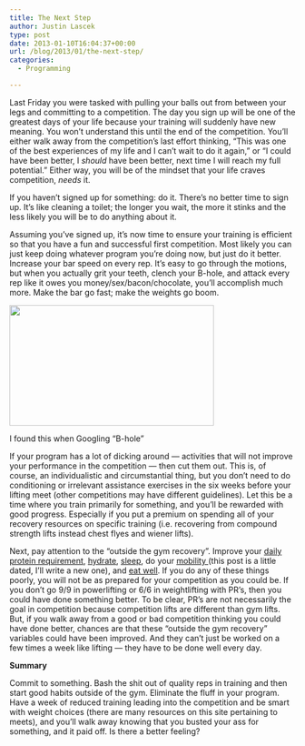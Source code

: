 ```yaml
---
title: The Next Step
author: Justin Lascek
type: post
date: 2013-01-10T16:04:37+00:00
url: /blog/2013/01/the-next-step/
categories:
  - Programming

---
```

Last Friday you were tasked with pulling your balls out from between your legs and committing to a competition. The day you sign up will be one of the greatest days of your life because your training will suddenly have new meaning. You won&#8217;t understand this until the end of the competition. You&#8217;ll either walk away from the competition&#8217;s last effort thinking, &#8220;This was one of the best experiences of my life and I can&#8217;t wait to do it again,&#8221; or &#8220;I could have been better, I _should_ have been better, next time I will reach my full potential.&#8221; Either way, you will be of the mindset that your life craves competition, _needs_ it.

If you haven&#8217;t signed up for something: do it. There&#8217;s no better time to sign up. It&#8217;s like cleaning a toilet; the longer you wait, the more it stinks and the less likely you will be to do anything about it.

Assuming you&#8217;ve signed up, it&#8217;s now time to ensure your training is efficient so that you have a fun and successful first competition. Most likely you can just keep doing whatever program you&#8217;re doing now, but just do it better. Increase your bar speed on every rep. It&#8217;s easy to go through the motions, but when you actually grit your teeth, clench your B-hole, and attack every rep like it owes you money/sex/bacon/chocolate, you&#8217;ll accomplish much more. Make the bar go fast; make the weights go boom.

<div id="attachment_8274" style="width: 370px" class="wp-caption aligncenter">
  <a href="/2013/01/one-does-not-simply-enter-my-b-hole.jpg"><img aria-describedby="caption-attachment-8274" data-attachment-id="8274" data-permalink="/blog/2013/01/the-next-step/one-does-not-simply-enter-my-b-hole/" data-orig-file="/2013/01/one-does-not-simply-enter-my-b-hole.jpg" data-orig-size="551,325" data-comments-opened="1" data-image-meta="{&quot;aperture&quot;:&quot;0&quot;,&quot;credit&quot;:&quot;&quot;,&quot;camera&quot;:&quot;&quot;,&quot;caption&quot;:&quot;&quot;,&quot;created_timestamp&quot;:&quot;0&quot;,&quot;copyright&quot;:&quot;&quot;,&quot;focal_length&quot;:&quot;0&quot;,&quot;iso&quot;:&quot;0&quot;,&quot;shutter_speed&quot;:&quot;0&quot;,&quot;title&quot;:&quot;&quot;}" data-image-title="one-does-not-simply-enter-my-b-hole" data-image-description="" data-medium-file="/2013/01/one-does-not-simply-enter-my-b-hole-200x117.jpg" data-large-file="/2013/01/one-does-not-simply-enter-my-b-hole-450x265.jpg" class=" wp-image-8274  " title="one-does-not-simply-enter-my-b-hole" src="/2013/01/one-does-not-simply-enter-my-b-hole-450x265.jpg" alt="" width="360" height="212" srcset="/2013/01/one-does-not-simply-enter-my-b-hole-450x265.jpg 450w, /2013/01/one-does-not-simply-enter-my-b-hole-150x88.jpg 150w, /2013/01/one-does-not-simply-enter-my-b-hole-200x117.jpg 200w, /2013/01/one-does-not-simply-enter-my-b-hole-500x294.jpg 500w, /2013/01/one-does-not-simply-enter-my-b-hole.jpg 551w" sizes="(max-width: 360px) 100vw, 360px" /></a>
  
  <p id="caption-attachment-8274" class="wp-caption-text">
    I found this when Googling &#8220;B-hole&#8221;
  </p>
</div>

If your program has a lot of dicking around &#8212; activities that will not improve your performance in the competition &#8212; then cut them out. This is, of course, an individualistic and circumstantial thing, but you don&#8217;t need to do conditioning or irrelevant assistance exercises in the six weeks before your lifting meet (other competitions may have different guidelines). Let this be a time where you train primarily for something, and you&#8217;ll be rewarded with good progress. Especially if you put a premium on spending all of your recovery resources on specific training (i.e. recovering from compound strength lifts instead chest flyes and wiener lifts).

Next, pay attention to the &#8220;outside the gym recovery&#8221;. Improve your <a href="/blog/2011/10/protein/" target="_blank">daily protein requirement</a>, <a href="/blog/2011/09/water-and-protein/" target="_blank">hydrate</a>, <a href="/blog/2012/12/importance-of-sleep/" target="_blank">sleep</a>, do your <a href="/blog/2011/06/mobility-basics/" target="_blank">mobility </a>(this post is a little dated, I&#8217;ll write a new one), and <a href="/blog/2012/02/garbage-in-garbage-out/" target="_blank">eat well</a>. If you do any of these things poorly, you will not be as prepared for your competition as you could be. If you don&#8217;t go 9/9 in powerlifting or 6/6 in weightlifting with PR&#8217;s, then you could have done something better. To be clear, PR&#8217;s are not necessarily the goal in competition because competition lifts are different than gym lifts. But, if you walk away from a good or bad competition thinking you could have done better, chances are that these &#8220;outside the gym recovery&#8221; variables could have been improved. And they can&#8217;t just be worked on a few times a week like lifting &#8212; they have to be done well every day.

**Summary**

Commit to something. Bash the shit out of quality reps in training and then start good habits outside of the gym. Eliminate the fluff in your program. Have a week of reduced training leading into the competition and be smart with weight choices (there are many resources on this site pertaining to meets), and you&#8217;ll walk away knowing that you busted your ass for something, and it paid off. Is there a better feeling?

&nbsp;
